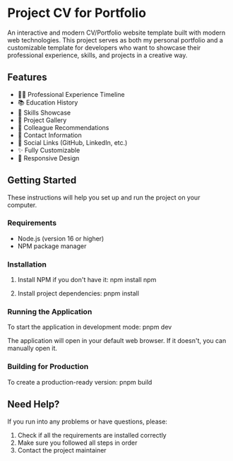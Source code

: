 # Project CV for Portfolio

An interactive and modern CV/Portfolio website template built with modern web technologies. This project serves as both my personal portfolio and a customizable template for developers who want to showcase their professional experience, skills, and projects in a creative way.

## Features

- 👨‍💼 Professional Experience Timeline
- 📚 Education History
- 💪 Skills Showcase
- 🚀 Project Gallery
- 👥 Colleague Recommendations
- 📧 Contact Information
- 🔗 Social Links (GitHub, LinkedIn, etc.)
- ✨ Fully Customizable
- 📱 Responsive Design

## Getting Started

These instructions will help you set up and run the project on your computer.

### Requirements

- Node.js (version 16 or higher)
- NPM package manager

### Installation

1. Install NPM if you don't have it: npm install npm

2. Install project dependencies: pnpm install

### Running the Application

To start the application in development mode: pnpm dev


The application will open in your default web browser. If it doesn't, you can manually open it.

### Building for Production

To create a production-ready version: pnpm build


## Need Help?

If you run into any problems or have questions, please:
1. Check if all the requirements are installed correctly
2. Make sure you followed all steps in order
3. Contact the project maintainer